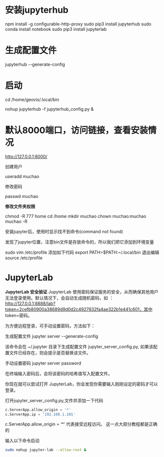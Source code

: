 # 安装jupyterhub

npm install -g configurable-http-proxy
sudo pip3 install jupyterhub
sudo conda install notebook
sudo pip3 install jupyterlab

# 生成配置文件

jupyterhub --generate-config

# 启动

cd /home/geovis/.local/bin

nohup jupyterhub -f jupyterhub_config.py  &

# 默认8000端口，访问链接，查看安装情况

http://127.0.0.1:8000/

创建用户

useradd muchao

修改密码

passwd muchao

**修改文件夹权限**

chmod -R 777 home
cd /home
mkdir muchao
chown muchao:muchao muchao -R

安装jupyter后，使用时显示找不到命令(command not found)

发现了jupyter位置，注意bin文件是存放命令的，所以我们把它添加到环境变量

sudo vim /etc/profile
添加如下代码
export PATH=$PATH:~/.local/bin
退出编辑
source  /etc/profile





# JupyterLab

**JupyterLab 安全验证**
JupyterLab 使用密码保证服务的安全，从而确保其他用户无法登录使用。默认情况下，会自动生成随机密码，如 ： http://127.0.0.1:8888/lab?token=2cefb80900a38689d9d0d2c4927832fa4ae322b1e441c601，其中 token=密码。

为方便远程登录，可手动设置密码，方法如下：

生成配置文件
jupyter server --generate-config

该命令会在 ~/.jupyter 目录下生成配置文件 jupyter_server_config.py, 如果该配置文件已经存在，则会提示是否替换该文件。

手动设置密码
jupyter server password

在终端输入密码后，会将该密码的哈希值写入配置文件。

你现在就可以尝试打开 JupyterLab，你会发现你需要输入刚刚设定的密码才可以登录。


打开jupyter_server_config.py,文件并添加一下代码

```python
c.ServerApp.allow_origin = '*'
c.ServerApp.ip = '192.168.1.101'
```

c.ServerApp.allow_origin = ‘*’ 代表接受远程访问。 这一点大部分教程都是正确的



输入以下命令启动

```bash
sudo nohup jupyter-lab --allow-root & 
```